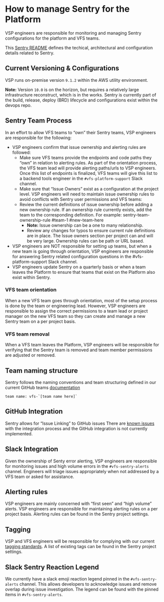# How to manage Sentry for the Platform

VSP engineers are responsible for monitoring and managing Sentry configurations for the platform and VFS teams.

This [Sentry README](https://github.com/department-of-veterans-affairs/devops/blob/master/ansible/deployment/config/sentry/README.md#runningtesting-sentry-locally) defines the techical, architectural and configuration details related to Sentry.

## Current Versioning & Configurations
VSP runs on-premise version `9.1.2` within the AWS utility environment. 

**Note:** Version `10.0` is on the horizon, but requires a relatively large infrastructure reconstruct, which is in the works. Sentry is currently part of the build, release, deploy (BRD) lifecycle and configurations exist within the devops repo.

## Sentry Team Process
In an effort to allow VFS teams to “own” their Sentry teams, VSP engineers are responsible for the following:

* VSP engineers confirm that issue ownership and alerting rules are followed:
    * Make sure VFS teams provide the endpoints and code paths they “own” in relation to alerting rules. As part of the orientation process, the VFS team lead will provide alerting paths/urls to VSP engineers. Once this list of endpoints is finalized, VFS teams will give this list to a backend tools engineer in the `#vfs-platform-support` Slack channel.
    * Make sure that “Issue Owners” exist as a configuration at the project level. VSP engineers will need to maintain issue ownership rules to avoid conflicts with Sentry user permissions and VFS teams: 
    * Review the current definitions of issue ownership before adding a new ownership rule. If an ownership rule currently exists, add the team to the corresponding definition. For example: sentry-team-ownership-rule #team-1 #new-team-here
        * **Note:**  Issue ownership can be a one to many relationship.
        * Review any changes for typos to ensure current rule definitions are in place. The Issue owners section per project can and will be very large. Ownership rules can be path or URL based.
* VSP engineers are NOT responsible for setting up teams, but when a new team is going through orientation, VSP engineers are responsible for answering Sentry related configuration questions in the #vfs-platform-support Slack channel.
* VSP engineers update Sentry on a quarterly basis or when a team leaves the Platform to ensure that teams that exist on the Platform also exist within Sentry.



### VFS team orientation
When a new VFS team goes through orientation, most of the setup process is done by the team or engineering lead. However, VSP engineers are responsible to assign the correct permissions to a team lead or project manager on the new VFS team so they can create and manage a new Sentry team on a per project basis.

### VFS team removal
When a VFS team leaves the Platform, VSP engineers will be responsible for verifying that the Sentry team is removed and team member permissions are adjusted or removed.

## Team naming structure 
Sentry follows the naming conventions and team structuring defined in our current GitHub teams [documentation](https://github.com/department-of-veterans-affairs/va.gov-team/blob/master/platform/engineering/vsp_user_managment_process.ms)

    team name: vfs-`[team name here]`

## GitHub Integration
Sentry allows for “Issue Linking” to GitHub issues There are [known issues](https://github.com/department-of-veterans-affairs/devops/blob/master/ansible/deployment/config/sentry/README.md#known-issues) with the integration process and the GitHub integration is not currently implemented.

## Slack Integration
Given the ownership of Senty error alerting, VSP engineers are responsible for monitoring issues and high volume errors in the `#vfs-sentry-alerts` channel. Engineers will triage issues appropriately when not addressed by a VFS team or asked for assistance.

## Alerting rules 
VSP engineers are mainly concerned with “first seen” and “high volume” alerts. VSP engineers are responsible for maintaining alerting rules on a per project basis. Alerting rules can be found in the Sentry project settings.

## Tagging
VSP and VFS engineers will be responsible for complying with our current [tagging standards](https://github.com/department-of-veterans-affairs/va.gov-team/blob/master/platform/engineering/sentry-tagging-standards.md). A list of existing tags can be found in the Sentry project settings.

## Slack Sentry Reaction Legend
We currently have a slack emoji reaction legend pinned in the `#vfs-sentry-alerts` channel. This allows developers to acknowledge issues and remove overlap during issue investigation. The legend can be found with the pinned items in `#vfs-sentry-alerts`.
